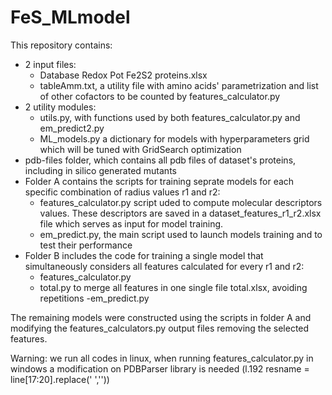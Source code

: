 # FeS_MLmodel

This repository contains:
* 2 input files:
	- Database Redox Pot Fe2S2 proteins.xlsx
	- tableAmm.txt, a utility file with amino acids' parametrization and list of other cofactors to be counted by features_calculator.py
* 2 utility modules:
	- utils.py, with functions used by both features_calculator.py and em_predict2.py
	- ML_models.py a dictionary for models with hyperparameters grid which will be tuned with GridSearch optimization
* pdb-files folder, which contains all pdb files of dataset's proteins, including in silico generated mutants
* Folder A contains the scripts for training seprate models for each specific combination of radius values r1 and r2:
	- features_calculator.py script uded to compute molecular descriptors values. These descriptors are saved in a dataset_features_r1_r2.xlsx file which serves as input for model training.
	- em_predict.py, the main script used to launch models training and to test their performance
* Folder B includes the code for training a single model that simultaneously considers all features calculated for every r1 and r2:
	- features_calculator.py
	- total.py to merge all features in one single file total.xlsx, avoiding repetitions
	-em_predict.py

The remaining models were constructed using the scripts in folder A and modifying the features_calculators.py output files removing the selected features.

Warning: we run all codes in linux, when running features_calculator.py in windows a modification on PDBParser library is needed (l.192 resname = line[17:20].replace(' ',''))
